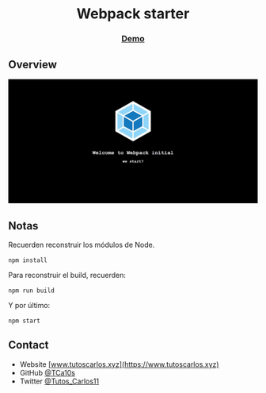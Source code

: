 <h1 align="center">Webpack starter</h1>

<div align="center">
  <h3>
    <a href="https://tca10s.github.io/webpack-starter/">
      Demo
    </a>
  </h3>
</div>

## Overview

![screenshot](https://raw.githubusercontent.com/TCa10s/webpack-starter/main/src/assets/webpack-initial.jpeg)


## Notas

Recuerden reconstruir los módulos de Node.

```
npm install
```

Para reconstruir el build, recuerden:

```
npm run build
```

Y por último:

```
npm start
```

## Contact

- Website [www.tutoscarlos.xyz](https://www.tutoscarlos.xyz)
- GitHub [@TCa10s](https://https://github.com/TCa10s)
- Twitter [@Tutos_Carlos11](https://twitter.com/Tutos_Carlos11)
